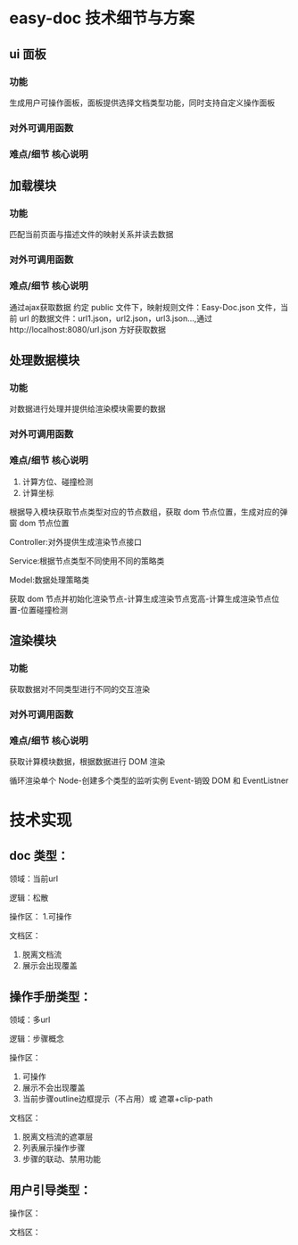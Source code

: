 # easy-doc 技术细节与方案

## ui 面板

### 功能

生成用户可操作面板，面板提供选择文档类型功能，同时支持自定义操作面板

### 对外可调用函数

### 难点/细节 核心说明

## 加载模块

### 功能

匹配当前页面与描述文件的映射关系并读去数据

### 对外可调用函数

### 难点/细节 核心说明

通过ajax获取数据
约定 public 文件下，映射规则文件：Easy-Doc.json 文件，当前 url 的数据文件：url1.json，url2.json，url3.json...,通过 http://localhost:8080/url.json 方好获取数据

## 处理数据模块

### 功能

对数据进行处理并提供给渲染模块需要的数据

### 对外可调用函数

### 难点/细节 核心说明

1. 计算方位、碰撞检测
2. 计算坐标

根据导入模块获取节点类型对应的节点数组，获取 dom 节点位置，生成对应的弹窗 dom 节点位置

Controller:对外提供生成渲染节点接口

Service:根据节点类型不同使用不同的策略类

Model:数据处理策略类

获取 dom 节点并初始化渲染节点-计算生成渲染节点宽高-计算生成渲染节点位置-位置碰撞检测

## 渲染模块

### 功能

获取数据对不同类型进行不同的交互渲染

### 对外可调用函数

### 难点/细节 核心说明

获取计算模块数据，根据数据进行 DOM 渲染

循环渲染单个 Node-创建多个类型的监听实例 Event-销毁 DOM 和 EventListner

# 技术实现

## doc 类型：

领域：当前url

逻辑：松散

操作区：
1.可操作

文档区：
1. 脱离文档流
2. 展示会出现覆盖

## 操作手册类型：

领域：多url

逻辑：步骤概念

操作区：
1. 可操作
2. 展示不会出现覆盖
3. 当前步骤outline边框提示（不占用）或 遮罩+clip-path

文档区：
1. 脱离文档流的遮罩层
3. 列表展示操作步骤
4. 步骤的联动、禁用功能

## 用户引导类型：

操作区：

文档区：